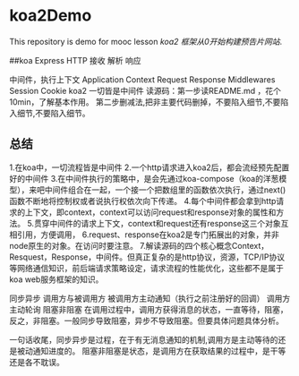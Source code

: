 # koa2Demo
This repository is demo for mooc lesson *koa2 框架从0开始构建预告片网站*. 

##koa   Express
HTTP   接收     解析       响应

中间件，执行上下文
Application Context Request Response
Middlewares
Session Cookie
koa2 一切皆是中间件
读源码：第一步读README.md ，花个10min，了解基本作用。
       第二步删减法,把非主要代码删掉，不要陷入细节,不要陷入细节,不要陷入细节。



## 总结
 1.在koa中，一切流程皆是中间件
 2.一个http请求进入koa2后，都会流经预先配置好的中间件
 3.在中间件执行的策略中，是会先通过koa-compose（koa的洋葱模型），来吧中间件组合在一起，一个接一个把数组里的函数依次执行，通过next()函数不断地将控制权或者说执行权依次向下传递。
 4.每个中间件都会拿到http请求的上下文，即context，context可以访问request和response对象的属性和方法。
 5.贯穿中间件的请求上下文，context和request还有response这三个对象互相引用，方便调用，
 6.request、response在koa2是专门拓展出的对象，并非node原生的对象。在访问时要注意。
 7.解读源码的四个核心概念Context，Resquest，Response，中间件。但真正复杂的是http协议，资源，TCP/IP协议等网络通信知识，前后端请求策略设定，请求流程的性能优化，这些都不是属于koa web服务框架的知识。


 同步异步 调用方与被调用方  被调用方主动通知（执行之前注册好的回调） 调用方主动轮询
 阻塞非阻塞 在调用过程中，调用方获得消息的状态，一直等待，阻塞，反之，非阻塞。一般同步导致阻塞，异步不导致阻塞。但要具体问题具体分析。

 一句话收尾，同步异步是过程，在于有无消息通知的机制,调用方是主动等待的还是被动通知进度的。
 阻塞非阻塞是状态，是调用方在获取结果的过程中，是干等还是各不耽误。











